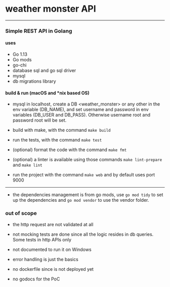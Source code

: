 # weather monster API
---------------------

### Simple REST API in Golang

#### uses
* Go 1.13
* Go mods
* go-chi
* database sql and go sql driver
* mysql
* db migrations library

#### build & run (macOS and *nix based OS)
- mysql in localhost, create a DB <weather_monster> or any other in
the env variable (DB_NAME), and set username and password
in env variables (DB_USER and DB_PASS). Otherwise username root and password root will be set.

- build with make, with the command `make build`

- run the tests, with the command `make test`

- (optional) format the code with the command `make fmt`

- (optional) a linter is available using those commands `make lint-prepare` and `make lint`

- run the project with the command `make web` and by default uses port 9000

------------------------------------------------------
- the dependencies management is from go mods, use `go mod tidy` to set up the dependencies
and `go mod vendor` to use the vendor folder.

### out of scope
* the http request are not validated at all

* not mocking tests are done since all the logic resides in db queries. Some tests in http APIs only

* not documented to run it on Windows

* error handling is just the basics

* no dockerfile since is not deployed yet

* no godocs for the PoC